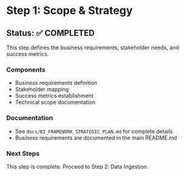 # Step 1: Scope & Strategy

## Status: ✅ COMPLETED

This step defines the business requirements, stakeholder needs, and success metrics.

### Components
- Business requirements definition
- Stakeholder mapping
- Success metrics establishment
- Technical scope documentation

### Documentation
- See `docs/BI_FRAMEWORK_STRATEGIC_PLAN.md` for complete details
- Business requirements are documented in the main README.md

### Next Steps
This step is complete. Proceed to Step 2: Data Ingestion.
